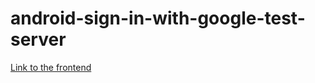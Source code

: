 # android-sign-in-with-google-test-server

[Link to the frontend](https://github.com/mellamopablo-personal-tests/android-sign-in-with-google-test-client/)
